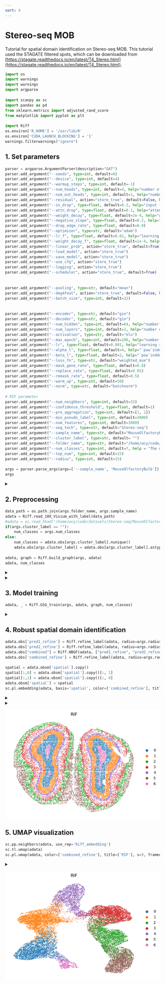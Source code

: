 ```yaml
---
sort: 4
---
```


# Stereo-seq MOB

Tutorial for spatial domain identification on Stereo-seq MOB. This tutorial used the STAGATE filtered spots, which can be downloaded from [https://stagate.readthedocs.io/en/latest/T4_Stereo.html](https://stagate.readthedocs.io/en/latest/T4_Stereo.html).

```python
import os
import warnings
import warnings
import argparse

import scanpy as sc
import pandas as pd
from sklearn.metrics import adjusted_rand_score
from matplotlib import pyplot as plt

import Riff
os.environ['R_HOME'] = '/usr/lib/R'
os.environ['CUDA_LAUNCH_BLOCKING'] = '1'
warnings.filterwarnings("ignore")
```

## 1. Set parameters
```python
parser = argparse.ArgumentParser(description="GAT")
parser.add_argument("--seeds", type=int, default=0)
parser.add_argument("--device", type=int, default=4)
parser.add_argument("--warmup_steps", type=int, default=-1)
parser.add_argument("--num_heads", type=int, default=4, help="number of hidden attention heads")
parser.add_argument("--num_out_heads", type=int, default=1, help="number of output attention heads")
parser.add_argument("--residual", action="store_true", default=False, help="use residual connection")
parser.add_argument("--in_drop", type=float, default=0.2, help="input feature dropout")
parser.add_argument("--attn_drop", type=float, default=0.1, help="attention dropout")
parser.add_argument("--weight_decay", type=float, default=2e-4, help="weight decay")
parser.add_argument("--negative_slope", type=float, default=0.2, help="the negative slope of leaky relu for GAT")
parser.add_argument("--drop_edge_rate", type=float, default=0.0)
parser.add_argument("--optimizer", type=str, default="adam")
parser.add_argument("--lr_f", type=float, default=0.01, help="learning rate for evaluation")
parser.add_argument("--weight_decay_f", type=float, default=1e-4, help="weight decay for evaluation")
parser.add_argument("--linear_prob", action="store_true", default=True)
parser.add_argument("--load_model", action="store_true")
parser.add_argument("--save_model", action="store_true")
parser.add_argument("--use_cfg", action="store_true")
parser.add_argument("--logging", action="store_true")
parser.add_argument("--scheduler", action="store_true", default=True)


parser.add_argument("--pooling", type=str, default="mean")
parser.add_argument("--deg4feat", action="store_true", default=False, help="use node degree as input feature")
parser.add_argument("--batch_size", type=int, default=32)


parser.add_argument("--encoder", type=str, default="gin")
parser.add_argument("--decoder", type=str, default="gin")
parser.add_argument("--num_hidden", type=int, default=64, help="number of hidden units")
parser.add_argument("--num_layers", type=int, default=2, help="number of hidden layers")
parser.add_argument("--activation", type=str, default="elu")
parser.add_argument("--max_epoch", type=int, default=200, help="number of training epochs")
parser.add_argument("--lr", type=float, default=0.001, help="learning rate")
parser.add_argument("--alpha_l", type=float, default=4, help="`pow`inddex for `sce` loss")
parser.add_argument("--beta_l", type=float, default=2, help="`pow`inddex for `weighted_mse` loss")   
parser.add_argument("--loss_fn", type=str, default="weighted_mse")
parser.add_argument("--mask_gene_rate", type=float, default=0.8)
parser.add_argument("--replace_rate", type=float, default=0.05)
parser.add_argument("--remask_rate", type=float, default=0.5)
parser.add_argument("--warm_up", type=int, default=50)
parser.add_argument("--norm", type=str, default="batchnorm")

# RIF parameter
parser.add_argument("--num_neighbors", type=int, default=15)
parser.add_argument("--confidence_threshold", type=float, default=1)
parser.add_argument("--pre_aggregation", type=int, default=[1, 1]) 
parser.add_argument("--min_pseudo_label", type=int, default=3000)
parser.add_argument("--num_features", type=int, default=3000)
parser.add_argument("--seq_tech", type=str, default="Stereo-seq")
parser.add_argument("--sample_name", type=str, default="MouseOlfactoryBulb")
parser.add_argument("--cluster_label", type=str, default= "")
parser.add_argument("--folder_name", type=str, default="/home/wcy/code/datasets/Stereo-seq/")  
parser.add_argument("--num_classes", type=int, default=7, help = "The number of clusters")
parser.add_argument("--top_num", type=int, default=15)
parser.add_argument("--radius", type=int, default=15)

args = parser.parse_args(args=['--sample_name', 'MouseOlfactoryBulb']) 
args
```

<details>
<summary> </summary>
Namespace(activation='elu', alpha_l=4, attn_drop=0.1, batch_size=32, beta_l=2, cluster_label='', confidence_threshold=1, decoder='gin', deg4feat=False, device=4, drop_edge_rate=0.0, encoder='gin', folder_name='/home/wcy/code/datasets/Stereo-seq/', in_drop=0.2, linear_prob=True, load_model=False, logging=False, loss_fn='weighted_mse', lr=0.001, lr_f=0.01, mask_gene_rate=0.8, max_epoch=200, min_pseudo_label=3000, negative_slope=0.2, norm='batchnorm', num_classes=7, num_features=3000, num_heads=4, num_hidden=64, num_layers=2, num_neighbors=15, num_out_heads=1, optimizer='adam', pooling='mean', pre_aggregation=[1, 1], radius=15, remask_rate=0.5, replace_rate=0.05, residual=False, sample_name='MouseOlfactoryBulb', save_model=False, scheduler=True, seeds=0, seq_tech='Stereo-seq', top_num=15, use_cfg=False, warm_up=50, warmup_steps=-1, weight_decay=0.0002, weight_decay_f=0.0001)
</details>

## 2. Preprocessing

```python
data_path = os.path.join(args.folder_name, args.sample_name)
adata = Riff.read_10X_Visium_with_label(data_path)
#adata = sc.read_h5ad('/home/wcy/code/datasets/Stereo-seq/MouseOlfactoryBulb.h5ad')
if(args.cluster_label == ""):
    num_classes = args.num_classes
else:
    num_classes = adata.obs[args.cluster_label].nunique()
    adata.obs[args.cluster_label] = adata.obs[args.cluster_label].astype('category')
    
adata, graph = Riff.build_graph(args, adata)
adata, num_classes
```

<details>
<summary> </summary>
=============== Contructing graph ================= <br> 
2024-05-18 11:53:48,194 - INFO - cffi mode is CFFI_MODE.ANY <br>
2024-05-18 11:53:48,228 - INFO - R home found: /usr/lib/R <br>
2024-05-18 11:53:48,444 - INFO - R library path: /usr/lib/R/lib:/usr/lib/x86_64-linux-gnu:/usr/lib/jvm/default-java/lib/server:/usr/local/cuda/lib64: <br>
2024-05-18 11:53:48,446 - INFO - LD_LIBRARY_PATH: /usr/local/cuda/lib64 <br>
2024-05-18 11:53:48,451 - INFO - Default options to initialize R: rpy2, --quiet, --no-save <br>
2024-05-18 11:53:48,662 - INFO - R is already initialized. No need to initialize. <br>
2024-05-18 11:53:48,679 - WARNING - R[write to console]:           <br>          __           __ 
   ____ ___  _____/ /_  _______/ /_
  / __ `__ \/ ___/ / / / / ___/ __/
 / / / / / / /__/ / /_/ (__  ) /_  
/_/ /_/ /_/\___/_/\__,_/____/\__/   version 6.0.1 <br>
Type 'citation("mclust")' for citing this R package in publications. <br>

fitting ... <br>
  |======================================================================| 100% <br>
fitting ... <br>
  |======================================================================| 100%
</details>

<details>
<summary> </summary>
(AnnData object with n_obs × n_vars = 19109 × 3000 <br>
     obs: 'imagerow', 'imagecol', 'n_genes_by_counts', 'log1p_n_genes_by_counts', 'total_counts', 'log1p_total_counts', 'pct_counts_in_top_50_genes', 'pct_counts_in_top_100_genes', 'pct_counts_in_top_200_genes', 'pct_counts_in_top_500_genes', 'pseudo_label', 'uncertainty', 'pseudo_label_scaled', 'uncertainty_scaled' <br>
     var: 'n_cells_by_counts', 'mean_counts', 'log1p_mean_counts', 'pct_dropout_by_counts', 'total_counts', 'log1p_total_counts', 'n_cells', 'highly_variable', 'highly_variable_rank', 'means', 'variances', 'variances_norm', 'mean', 'std'
     uns: 'hvg', 'log1p' <br>
     obsm: 'spatial', 'emb_pca', 'mclust_prob', 'mclust_prob_scaled', <br>
 7)
</details>

## 3. Model training

```python
adata, _ = Riff.GSG_train(args, adata, graph, num_classes)
```
<details>
<summary> </summary>
=============== Building model =============== <br>
=============== Start training =============== <br>
===================== Clustering ======================= <br>
100%|█████████████████████████████████████████████████████████████████████████████████████████████████████████████████████████████████████████████████████████████████████████████████████████████████████████████████████| 200/200 [00:30<00:00,  6.65it/s] <br>
===================== Imputation ======================= <br>
100%|█████████████████████████████████████████████████████████████████████████████████████████████████████████████████████████████████████████████████████████████████████████████████████████████████████████████████████| 300/300 [00:42<00:00,  7.04it/s] <br>
</details>

## 4. Robust spatial domain identification

```python
adata.obs['pred1_refine'] = Riff.refine_label(adata, radius=args.radius, key='cluster_pred1')
adata.obs['pred2_refine'] = Riff.refine_label(adata, radius=args.radius, key='cluster_pred2')
adata.obs["combined"] = Riff.HBGF(adata, ["pred1_refine", "pred2_refine"], num_classes, top_num=args.top_num)
adata.obs['combined_refine'] = Riff.refine_label(adata, radius=args.radius, key='combined')

spatial = adata.obsm['spatial'].copy()
spatial[:,0] = adata.obsm['spatial'].copy()[:, 1]
spatial[:,1] = adata.obsm['spatial'].copy()[:, 0]
adata.obsm['spatial'] = spatial
sc.pl.embedding(adata, basis='spatial', color=['combined_refine'], title=['RIF'], s=8, frameon=False, show=False)
```
<details>
<summary> </summary>
=================== Combining Result =================== <br>
... storing 'pred1_refine' as categorical <br>
... storing 'pred2_refine' as categorical <br>
... storing 'combined_refine' as categorical <br>
</details>
<details>
<summary> </summary>
&lt AxesSubplot: title={'center': 'RIF'}, xlabel='spatial1', ylabel='spatial2' &gt
</details>

![](https://github.com/DDDoGGie/RIF/raw/gh-pages/docs/Figures/SDI/SDI_Stereoseq_MOB_domain.png)

## 5. UMAP visualization

```python
sc.pp.neighbors(adata, use_rep='Riff_embedding')
sc.tl.umap(adata)
sc.pl.umap(adata, color=['combined_refine'], title=['RIF'], s=9, frameon=False, show=False)
```
<details>
<summary> </summary>
&lt AxesSubplot: title={'center': 'RIF'}, xlabel='UMAP1', ylabel='UMAP2'&gt
</details>

![](https://github.com/DDDoGGie/RIF/raw/gh-pages/docs/Figures/SDI/SDI_Stereoseq_MOB_umap.png)